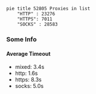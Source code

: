
```mermaid
pie title 52805 Proxies in list
    "HTTP" : 23276
    "HTTPS": 7011
    "SOCKS" : 28583
```

### Some Info
#### Average Timeout

- mixed: 3.4s
- http: 1.6s
- https: 8.3s
- socks: 5.0s